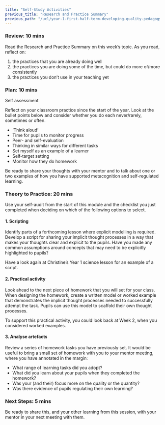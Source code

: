 ```yaml
---
title: "Self-Study Activities"
previous_title: "Research and Practice Summary"
previous_path: "/ucl/year-1-first-half-term-developing-quality-pedagogy-part-1/spring-week-4-ect-research-and-practice-summary"
---
```


### Review: 10 mins

Read the Research and Practice Summary on this week’s topic. As you read, reflect on:

1. the practices that you are already doing well
2. the practices you are doing some of the time, but could do more of/more consistently
3. the practices you don’t use in your teaching yet

### Plan: 10 mins

Self assessment

Reflect on your classroom practice since the start of the year. Look at the bullet points below and consider whether you do each never/rarely, sometimes or often.

- ‘Think aloud’
- Time for pupils to monitor progress
- Peer- and self-evaluation
- Thinking in similar ways for different tasks
- Set myself as an example of a learner
- Self-target setting
- Monitor how they do homework

Be ready to share your thoughts with your mentor and to talk about one or two examples of how you have supported metacognition and self-regulated learning.

### Theory to Practice: 20 mins

Use your self-audit from the start of this module and the checklist you just completed when deciding on which of the following options to select.

#### 1. Scripting

Identify parts of a forthcoming lesson where explicit modelling is required. Develop a script for sharing your implicit thought processes in a way that makes your thoughts clear and explicit to the pupils. Have you made any common assumptions around concepts that may need to be explicitly highlighted to pupils?

Have a look again at Christine’s Year 1 science lesson for an example of a script.

#### 2. Practical activity

Look ahead to the next piece of homework that you will set for your class. When designing the homework, create a written model or worked example that demonstrates the implicit thought processes needed to successfully attempt the task. Pupils can use this model to scaffold their own thought processes.

To support this practical activity, you could look back at Week 2, when you considered worked examples.

#### 3. Analyse artefacts

Review a series of homework tasks you have previously set. It would be useful to bring a small set of homework with you to your mentor meeting, where you have annotated in the margin:

- What range of learning tasks did you adopt?
- What did you learn about your pupils when they completed the homework?
- Was your (and their) focus more on the quality or the quantity?
- Was there evidence of pupils regulating their own learning?

### Next Steps: 5 mins

Be ready to share this, and your other learning from this session, with your mentor in your next meeting with them.
